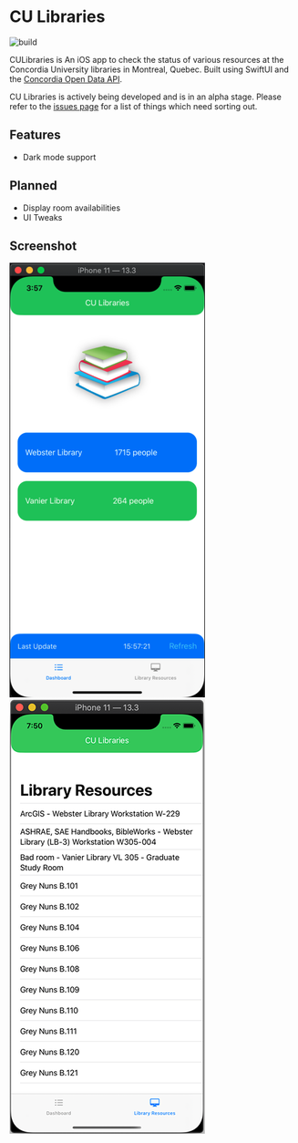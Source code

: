 # CU Libraries

![build](https://github.com/markjamesm/cu-libraries/workflows/build/badge.svg?branch=master)

CULibraries is An iOS app to check the status of various resources at the Concordia University libraries in Montreal, Quebec. Built using SwiftUI and the [Concordia Open Data API](https://github.com/opendataConcordiaU/documentation).

CU Libraries is actively being developed and is in an alpha stage. Please refer to the [issues page](https://github.com/markjamesm/cu-libraries/issues) for a list of things which need sorting out.   

## Features

* Dark mode support 

## Planned

* Display room availabilities
* UI Tweaks

## Screenshot

![CU Libraries iOS app screenshot](culibraries.png)     ![CU Libraries iOS app resources view](culibraries-resource.png)
